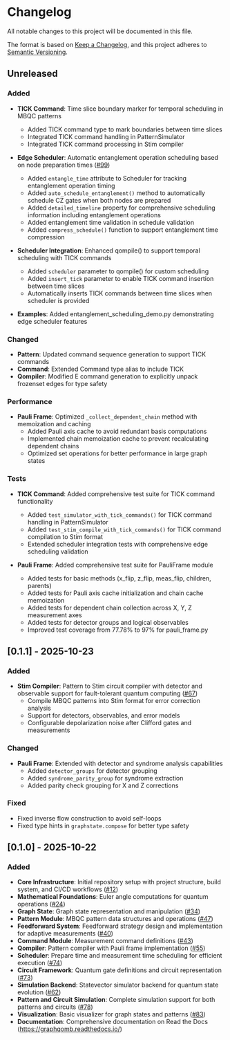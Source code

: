 # Changelog

All notable changes to this project will be documented in this file.

The format is based on [Keep a Changelog](https://keepachangelog.com/en/1.0.0/),
and this project adheres to [Semantic Versioning](https://semver.org/spec/v2.0.0.html).

## Unreleased

### Added

- **TICK Command**: Time slice boundary marker for temporal scheduling in MBQC patterns
  - Added TICK command type to mark boundaries between time slices
  - Integrated TICK command handling in PatternSimulator
  - Integrated TICK command processing in Stim compiler

- **Edge Scheduler**: Automatic entanglement operation scheduling based on node preparation times ([#99](https://github.com/TeamGraphix/graphqomb/issues/99))
  - Added `entangle_time` attribute to Scheduler for tracking entanglement operation timing
  - Added `auto_schedule_entanglement()` method to automatically schedule CZ gates when both nodes are prepared
  - Added `detailed_timeline` property for comprehensive scheduling information including entanglement operations
  - Added entanglement time validation in schedule validation
  - Added `compress_schedule()` function to support entanglement time compression

- **Scheduler Integration**: Enhanced qompile() to support temporal scheduling with TICK commands
  - Added `scheduler` parameter to qompile() for custom scheduling
  - Added `insert_tick` parameter to enable TICK command insertion between time slices
  - Automatically inserts TICK commands between time slices when scheduler is provided

- **Examples**: Added entanglement_scheduling_demo.py demonstrating edge scheduler features

### Changed

- **Pattern**: Updated command sequence generation to support TICK commands
- **Command**: Extended Command type alias to include TICK
- **Qompiler**: Modified E command generation to explicitly unpack frozenset edges for type safety

### Performance

- **Pauli Frame**: Optimized `_collect_dependent_chain` method with memoization and caching
  - Added Pauli axis cache to avoid redundant basis computations
  - Implemented chain memoization cache to prevent recalculating dependent chains
  - Optimized set operations for better performance in large graph states

### Tests

- **TICK Command**: Added comprehensive test suite for TICK command functionality
  - Added `test_simulator_with_tick_commands()` for TICK command handling in PatternSimulator
  - Added `test_stim_compile_with_tick_commands()` for TICK command compilation to Stim format
  - Extended scheduler integration tests with comprehensive edge scheduling validation

- **Pauli Frame**: Added comprehensive test suite for PauliFrame module
  - Added tests for basic methods (x_flip, z_flip, meas_flip, children, parents)
  - Added tests for Pauli axis cache initialization and chain cache memoization
  - Added tests for dependent chain collection across X, Y, Z measurement axes
  - Added tests for detector groups and logical observables
  - Improved test coverage from 77.78% to 97% for pauli_frame.py

## [0.1.1] - 2025-10-23

### Added

- **Stim Compiler**: Pattern to Stim circuit compiler with detector and observable support for fault-tolerant quantum computing ([#67](https://github.com/TeamGraphix/graphqomb/issues/67))
  - Compile MBQC patterns into Stim format for error correction analysis
  - Support for detectors, observables, and error models
  - Configurable depolarization noise after Clifford gates and measurements

### Changed

- **Pauli Frame**: Extended with detector and syndrome analysis capabilities
  - Added `detector_groups` for detector grouping
  - Added `syndrome_parity_group` for syndrome extraction
  - Added parity check grouping for X and Z corrections

### Fixed

- Fixed inverse flow construction to avoid self-loops
- Fixed type hints in `graphstate.compose` for better type safety

## [0.1.0] - 2025-10-22

### Added

- **Core Infrastructure**: Initial repository setup with project structure, build system, and CI/CD workflows ([#12](https://github.com/TeamGraphix/graphqomb/pull/12))
- **Mathematical Foundations**: Euler angle computations for quantum operations ([#24](https://github.com/TeamGraphix/graphqomb/pull/24))
- **Graph State**: Graph state representation and manipulation ([#34](https://github.com/TeamGraphix/graphqomb/pull/34))
- **Pattern Module**: MBQC pattern data structures and operations ([#47](https://github.com/TeamGraphix/graphqomb/pull/47))
- **Feedforward System**: Feedforward strategy design and implementation for adaptive measurements ([#40](https://github.com/TeamGraphix/graphqomb/pull/40))
- **Command Module**: Measurement command definitions ([#43](https://github.com/TeamGraphix/graphqomb/pull/43))
- **Qompiler**: Pattern compiler with Pauli frame implementation ([#55](https://github.com/TeamGraphix/graphqomb/pull/55))
- **Scheduler**: Prepare time and measurement time scheduling for efficient execution ([#74](https://github.com/TeamGraphix/graphqomb/pull/74))
- **Circuit Framework**: Quantum gate definitions and circuit representation ([#73](https://github.com/TeamGraphix/graphqomb/pull/73))
- **Simulation Backend**: Statevector simulator backend for quantum state evolution ([#62](https://github.com/TeamGraphix/graphqomb/pull/62))
- **Pattern and Circuit Simulation**: Complete simulation support for both patterns and circuits ([#78](https://github.com/TeamGraphix/graphqomb/pull/78))
- **Visualization**: Basic visualizer for graph states and patterns ([#83](https://github.com/TeamGraphix/graphqomb/pull/83))
- **Documentation**: Comprehensive documentation on Read the Docs (https://graphqomb.readthedocs.io/)
